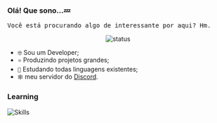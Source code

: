 ### Olá! Que sono...💤

<pre>
Você está procurando algo de interessante por aqui? Hm.
</pre>
<div align="center">

![status](https://streak-stats.demolab.com?user=GusTTxyz&theme=transparent&hide_border=true&&layout=compact)
</div>

- <code>🤓</code> Sou um Developer;
- <code>⭐</code> Produzindo projetos grandes;
- <code>🧠</code> Estudando todas linguagens existentes;
- <code>🕸️</code> meu servidor do [Discord](https://discord.gg/projetox).

<h3>Learning</h3>

![Skills](https://skillicons.dev/icons?i=javascript,lua,ruby,css,html,python)
